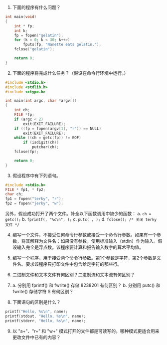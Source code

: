 1. 下面的程序有什么问题？
```c
int main(void)
{
    int * fp;
    int k;
    fp = fopen("gelatin");
    for (k = 0; k < 30; k++>) 
        fputs(fp, "Nanette eats gelatin.");
    fclose("gelatin");

    return 0;
}
```
2. 下面的程序将完成什么任务？（假设在命令行环境中运行。）
```c
#include <stdio.h>
#include <stdlib.h>
#include <ctype.h>

int main(int argc, char *argv[])
{
    int ch;
    FILE *fp;
    if (argc < 2)
        exit(EXIT_FAILURE);
    if ((fp = fopen(argv[1], "r")) == NULL)
        exit(EXIT_FAILURE);
    while ((ch = getc(fp)) != EOF)
        if (isdigit(ch))
            putchar(ch);
    fclose(fp);

    return 0;
}
```

3. 假设程序中有下列语句。
```c
#include <stdio.h>
FILE * fp1, * fp2;
char ch;
fp1 = fopen("terky", "r");
fp2 = fopen("jerky", "w");
```
另外，假设成功打开了两个文件。补全以下函数调用中缺少的函数：
a. `ch = getc();`
b. `fprintf(, "%c\n", );`
c. `putc( , );`
d. `fclose(); /* 关闭 terky 文件 */`

4. 编写一个文件，不接受任何命令行参数或接受一个命令行参数。如果有一个参数，将其解释为文件名；如果没有参数，使用标准输入（stdin）作为输入。假设输入完全是浮点数。该程序要计算和报告输入数字的算术平均值。

5. 编写一个程序，用于接受两个命令行参数。第1个参数是字符，第2个参数是文件名。要求该程序只打印文件中包含给定字符的那些行。

6. 二进制文件和文本文件有何区别？二进制流和文本流有何区别？

7. a. 分别用 fprintf() 和 fwrite() 存储 8238201 有何区别？
   b. 分别用 putc() 和 fwrite() 存储字符 S 有何区别？

8. 下面语句的区别是什么？
```c
printf("Hello, %s\n", name);
printf(stdout, "Hello, %s\n", name);
printf(stderr, "Hello, %s\n", name);
```

9. 以 "a+"、"r+" 和 "w+" 模式打开的文件都是可读写的。哪种模式更适合用来更改文件中已有的内容？

